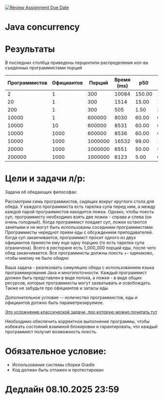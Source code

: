 [![Review Assignment Due Date](https://classroom.github.com/assets/deadline-readme-button-22041afd0340ce965d47ae6ef1cefeee28c7c493a6346c4f15d667ab976d596c.svg)](https://classroom.github.com/a/qcWcnElX)

# Java concurrency

# Результаты

В последних столбца приведены перцентили распределения кол-ва съеденных программистами порций

| Программистов | Официантов | Порций  | Время (ms) | p50    | p90    | p95    | p100   |
|---------------|------------|---------|------------|--------|--------|--------|--------|
| 2             | 1          | 300     | 10084      | 150.00 | 150.00 | 150.00 | 150.00 |
| 20            | 1          | 300     | 1514       | 15.00  | 16.30  | 19.00  | 19.00  |
| 200           | 1          | 300     | 505        | 1.50   | 2.00   | 2.00   | 2.00   |
| 10000         | 1          | 600000  | 8030       | 60.00  | 63.00  | 64.00  | 124.00 |
| 10000         | 10         | 600000  | 8531       | 60.00  | 64.00  | 65.00  | 128.00 |
| 10000         | 1000       | 600000  | 8536       | 60.00  | 64.00  | 65.00  | 128.00 |
| 10000         | 1000       | 1000000 | 16532      | 99.00  | 105.00 | 106.00 | 251.00 |
| 20000         | 1000       | 1000000 | 6551       | 50.00  | 53.00  | 54.00  | 68.00  |
| 200000        | 1000       | 1000000 | 8123       | 5.00   | 6.00   | 6.00   | 7.00   |

# Цели и задачи л/р:

Задача об обедающих философах:

Рассмотрим семь программистов, сидящих вокруг круглого стола для обеда.
У каждого программиста есть тарелка супа перед ним, а между каждой парой программистов находится ложка.
Однако, чтобы поесть суп, программисту необходимо взять две ложки - справа и слева (он очень голодный).
Когда программист поедает суп, ложки остаются занятыми и не могут быть использованы соседними программистами.
Программисты чередуют прием еды с обсуждением преподавателей.
Когда суп заканчивается, программист просит одного из двух официантов принести ему еще одну порцию (то есть тарелка супа
ограничена).
Всего в ресторане есть 1_000_000 порций еды, после чего обед заканчивается.
Все программисты должны поесть +- одинаково, чтобы никому не было обидно

Ваша задача - реализовать симуляцию обеда с использованием языка программирования Java и многопоточности.
Каждый программист должен быть представлен в виде потока, а ложки - в виде общих ресурсов, которые программисты могут
захватывать и освобождать.
Также не забудьте про официантов и запасы еды.

Дополнительное условие -- количество программистов, еды и официантов должно быть параметризируемое.

[Это усложнение классической задачи, про которую можно почитать тут](https://en.wikipedia.org/wiki/Dining_philosophers_problem)

Необходимо обеспечить корректное выполнение программы, чтобы избежать состояний взаимной блокировки и гарантировать, что
каждый программист получит возможность поесть.

# Обязательное условие:

* Использование системы сборки Gradle
* Код должен быть отлажен и протестирован

# Дедлайн 08.10.2025 23:59